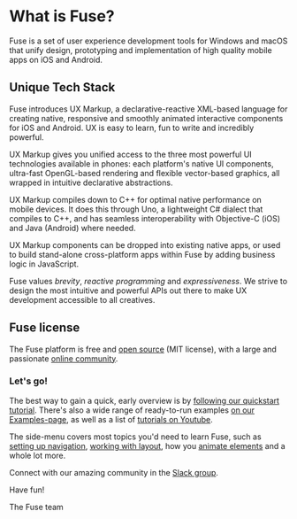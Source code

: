 # What is Fuse?

Fuse is a set of user experience development tools for Windows and macOS that unify design, prototyping and implementation of high quality mobile apps on iOS and Android.

## Unique Tech Stack

Fuse introduces UX Markup, a declarative-reactive XML-based language for creating native, responsive and smoothly animated interactive components for iOS and Android. UX is easy to learn, fun to write and incredibly powerful.

UX Markup gives you unified access to the three most powerful UI technologies available in phones: each platform's native UI components, ultra-fast OpenGL-based rendering and flexible vector-based graphics, all wrapped in intuitive declarative abstractions.

UX Markup compiles down to C++ for optimal native performance on mobile devices. It does this through Uno, a lightweight C# dialect that compiles to C++, and has seamless interoperability with Objective-C (iOS) and Java (Android) where needed. 

UX Markup components can be dropped into existing native apps, or used to build stand-alone cross-platform apps within Fuse by adding business logic in JavaScript. 

Fuse values *brevity*, *reactive programming* and *expressiveness*. We strive to design the most intuitive and powerful APIs out there to make UX development accessible to all creatives.

## Fuse license

The Fuse platform is free and [open source](https://fuseopen.com) (MIT license), with a large and passionate [online community](https://fusecommunity.slack.com). 

### Let's go!

The best way to gain a quick, early overview is by [following our quickstart tutorial](basics/quickstart.md). There's also a wide range of ready-to-run examples [on our Examples-page](https://fuseopen.com/examples/), as well as a list of [tutorials on Youtube](https://www.youtube.com/playlist?list=PLdlqWm6b-XALJgM3fGa4q95Yipsgb8Q1o).

The side-menu covers most topics you'd need to learn Fuse, such as [setting up navigation](navigation/navigation.html), [working with layout](layout/layout.html), how you [animate elements](fuse/animations/animator.html) and a whole lot more.

Connect with our amazing community in the [Slack group](http://slackcommunity.fusetools.com/).

Have fun!

The Fuse team
